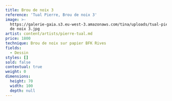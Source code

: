 ```yaml
---
title: Brou de noix 3
reference: 'Tual Pierre, Brou de noix 3'
image: >-
  https://galerie-gaia.s3.eu-west-3.amazonaws.com/tina/uploads/tual-pierre/galerie-gaia-pierre-tual-brou
  de noix 3.jpg
artist: content/artists/pierre-tual.md
price: 1800
technique: Brou de noix sur papier BFK Rives
fields:
  - Dessin
styles: []
sold: false
contextual: true
weight: 0
dimensions:
  height: 70
  width: 100
  depth: null
---
```


